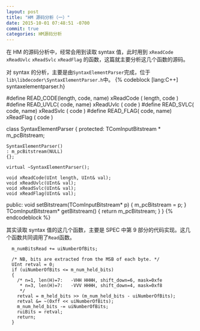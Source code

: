 ```yaml
---
layout: post
title: "HM 源码分析（一）"
date: 2015-10-01 07:48:51 -0700
commit: true
categories: HM源码分析
---
```


在 HM 的源码分析中，经常会用到读取 syntax 值，此时用到 `xReadCode` `xReadUvlc` `xReadSvlc` `xReadFlag` 的函数，这篇就主要分析这几个函数的源码。
<!--more-->

对 syntax 的分析，主要是由`SyntaxElementParser`完成，位于`lib\libdecoder\SyntaxElementParser.h`中。
{% codeblock [lang:C++] syntaxelementparser.h}

#define READ_CODE(length, code, name)     xReadCode ( length, code )
#define READ_UVLC(        code, name)     xReadUvlc (         code )
#define READ_SVLC(        code, name)     xReadSvlc (         code )
#define READ_FLAG(        code, name)     xReadFlag (         code )

class SyntaxElementParser
{
protected:
	TComInputBitstream * m_pcBitstream;
	
	SyntaxElementParser()
	: m_pcBitstream(NULL)
	{};

	virtual ~SyntaxElementParser();

	void xReadCode(UInt length, UInt& val);
	void xReadUvlc(UInt& val);
	void xReadSvlc(UInt& val);
	void xReadFlag(UInt& val);
public:
	void setBitstream(TComInputBitstream* p) { m_pcBitstream = p; }
	TComInputBitstream* getBitstream() { return m_pcBitstream; }
}
{% endcodeblock %}

其实读取 syntax 值的这几个函数，主要是 SPEC 中第 9 部分的代码实现。这几个函数共同调用了`Read`函数。
```
  m_numBitsRead += uiNumberOfBits;

  /* NB, bits are extracted from the MSB of each byte. */
  UInt retval = 0;
  if (uiNumberOfBits <= m_num_held_bits)
  {
    /* n=1, len(H)=7:   -VHH HHHH, shift_down=6, mask=0xfe
     * n=3, len(H)=7:   -VVV HHHH, shift_down=4, mask=0xf8
     */
    retval = m_held_bits >> (m_num_held_bits - uiNumberOfBits);
    retval &= ~(0xff << uiNumberOfBits);
    m_num_held_bits -= uiNumberOfBits;
    ruiBits = retval;
    return;
  }

```
